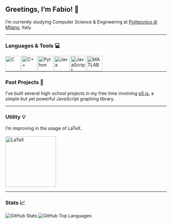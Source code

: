 ## Greetings, I’m Fabio! :wave:

I’m currently studying Computer Science & Engineering at [Politecnico di Milano][polimi], Italy.

---

### Languages & Tools :computer:

<img align = "left" alt = "C" width = "48px" src = "https://cdn.jsdelivr.net/gh/devicons/devicon/icons/c/c-original.svg">
<img align = "left" alt = "C++" width = "48px" src = "https://cdn.jsdelivr.net/gh/devicons/devicon/icons/cplusplus/cplusplus-original.svg">
<img align = "left" alt = "Python" width = "48px" src = "https://cdn.jsdelivr.net/gh/devicons/devicon/icons/python/python-original.svg">
<img align = "left" alt = "Java" width = "48px" src = "https://cdn.jsdelivr.net/gh/devicons/devicon/icons/java/java-original.svg">
<img align = "left" alt = "JavaScript" width = "48px" src = "https://cdn.jsdelivr.net/gh/devicons/devicon/icons/javascript/javascript-original.svg">
<img align = "left" alt = "MATLAB" width = "48px" src = "https://cdn.jsdelivr.net/gh/devicons/devicon/icons/matlab/matlab-original.svg">

<br /><br />

---

### Past Projects :floppy_disk:

I’ve built several high-school projects in my free time involving [p5.js][p5graphics], a simple but yet powerful JavaScript graphing library.<br />
<!--
<img alt = "p5.js" width = "48px" src = "https://hello.p5js.org/assets/p5-sq-reverse.svg">
-->

---

### Utility :bulb:

I’m improving in the usage of LaTeX.<br /><br />
<img alt = "LaTeX" width = "158px" src = "https://upload.wikimedia.org/wikipedia/commons/4/45/LaTeX_project_logo_bird.svg">

---

### Stats :chart_with_upwards_trend:

<img align = "left" alt = "GitHub Stats" src = "https://github-readme-stats.vercel.app/api?username=fabio-ciani-polimi&show_icons=true">
<img align = "left" alt = "GitHub Top Languages" src = "https://github-readme-stats.vercel.app/api/top-langs/?username=fabio-ciani-polimi">


[polimi]: https://www.polimi.it/
[p5graphics]: https://p5js.org/

<!--
**fabio-ciani-polimi/fabio-ciani-polimi** is a ✨ _special_ ✨ repository because its `README.md` (this file) appears on your GitHub profile.

Here are some ideas to get you started:

- 🔭 I’m currently working on ...
- 🌱 I’m currently learning ...
- 👯 I’m looking to collaborate on ...
- 🤔 I’m looking for help with ...
- 💬 Ask me about ...
- 📫 How to reach me: ...
- 😄 Pronouns: ...
- ⚡ Fun fact: ...
-->

